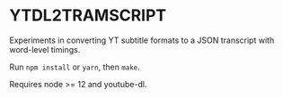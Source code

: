 # YTDL2TRAMSCRIPT

Experiments in converting YT subtitle formats to a JSON transcript with word-level timings.

Run `npm install` or `yarn`, then `make`.

Requires node >= 12 and youtube-dl.
